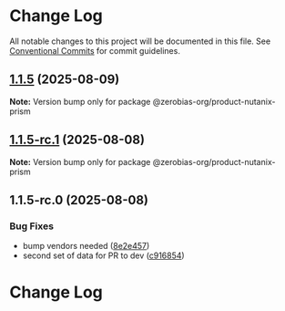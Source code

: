 # Change Log

All notable changes to this project will be documented in this file.
See [Conventional Commits](https://conventionalcommits.org) for commit guidelines.

## [1.1.5](https://github.com/zerobias-org/product/compare/@zerobias-org/product-nutanix-prism@1.1.5-rc.1...@zerobias-org/product-nutanix-prism@1.1.5) (2025-08-09)

**Note:** Version bump only for package @zerobias-org/product-nutanix-prism





## [1.1.5-rc.1](https://github.com/zerobias-org/product/compare/@zerobias-org/product-nutanix-prism@1.1.5-rc.0...@zerobias-org/product-nutanix-prism@1.1.5-rc.1) (2025-08-08)

**Note:** Version bump only for package @zerobias-org/product-nutanix-prism





## 1.1.5-rc.0 (2025-08-08)


### Bug Fixes

* bump vendors needed ([8e2e457](https://github.com/zerobias-org/product/commit/8e2e457e0b5d7141a05e8f2c178bc2854f2b7178))
* second set of data for PR to dev ([c916854](https://github.com/zerobias-org/product/commit/c916854bcf229b1c2042ffdea18472d66a061aaf))





# Change Log
